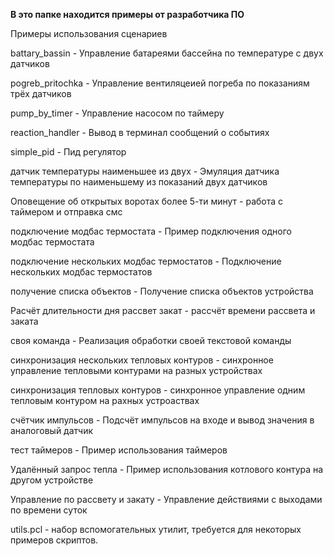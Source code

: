 __**В это папке находится примеры от разработчика ПО**__


Примеры использования сценариев


battary_bassin		-	Управление батареями бассейна по температуре с двух датчиков

pogreb_pritochka	-	Управление вентиляцеией погреба по показаниям трёх датчиков

pump_by_timer		-	Управление насосом по таймеру

reaction_handler	-	Вывод в терминал сообщений о событиях 

simple_pid			-	Пид регулятор

датчик температуры наименьшее из двух	-	Эмуляция датчика температуры по наименьшему из показаний двух датчиков

Оповещение об открытых воротах более 5-ти минут		-	работа с таймером и отправка смс

подключение модбас термостата	-	Пример подключения одного модбас термостата

подключение нескольких модбас термостатов	-	Подключение нескольких модбас термостатов

получение списка объектов	-	Получение списка объектов устройства

Расчёт длительности дня рассвет закат	-	рассчёт времени рассвета и заката

своя команда		-	Реализация обработки своей текстовой команды

синхронизация нескольких тепловых контуров	-	синхронное управление тепловыми контурами на разных устройствах

синхронизация тепловых контуров	-	синхронное управление одним тепловым контуром на рахных устроаствах

счётчик импульсов	-	Подсчёт импульсов на входе и вывод значения в аналоговый датчик

тест таймеров		-	Пример использования таймеров

Удалённый запрос тепла	-	Пример использования котлового контура на другом устройстве

Управление по рассвету и закату	-	Управление действиями с выходами по времени суток 


utils.pcl	-	набор вспомогательных утилит, требуется для некоторых примеров скриптов.


